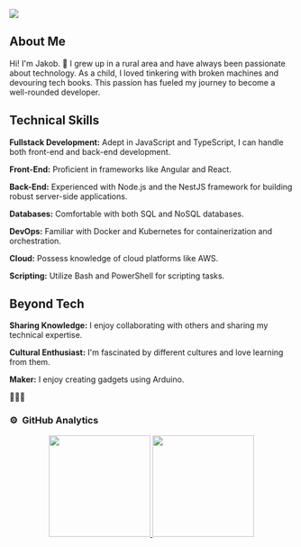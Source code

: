 ![](https://komarev.com/ghpvc/?username=jaarsen&style=flat-square)


## About Me

Hi! I'm Jakob. 👋 I grew up in a rural area and have always been passionate about technology. As a child, I loved tinkering with broken machines and devouring tech books. This passion has fueled my journey to become a well-rounded developer.

## Technical Skills

**Fullstack Development:** Adept in JavaScript and TypeScript, I can handle both front-end and back-end development.

**Front-End:** Proficient in frameworks like Angular and React.

**Back-End:** Experienced with Node.js and the NestJS framework for building robust server-side applications.

**Databases:** Comfortable with both SQL and NoSQL databases.

**DevOps:** Familiar with Docker and Kubernetes for containerization and orchestration.

**Cloud:** Possess knowledge of cloud platforms like AWS.

**Scripting:** Utilize Bash and PowerShell for scripting tasks.

## Beyond Tech

**Sharing Knowledge:** I enjoy collaborating with others and sharing my technical expertise.

**Cultural Enthusiast:** I'm fascinated by different cultures and love learning from them.

**Maker:** I enjoy creating gadgets using Arduino.

🦈🦈🦈



### ⚙️ &nbsp;GitHub Analytics

<p align="center">
<a href="https://github.com/jaarsen">
  <img height="180em" src="https://github-readme-stats-eight-theta.vercel.app/api?username=jaarsen&show_icons=true&theme=algolia&include_all_commits=true&count_private=true"/>
  <img height="180em" src="https://github-readme-stats-eight-theta.vercel.app/api/top-langs/?username=jaarsen&layout=compact&langs_count=8&theme=algolia"/>
</a>
</p>
